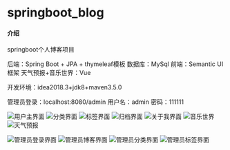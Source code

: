 # springboot_blog

#### 介绍
springboot个人博客项目

后端：Spring Boot + JPA + thymeleaf模板
数据库：MySql
前端：Semantic UI框架
天气预报+音乐世界：Vue

开发环境：idea2018.3+jdk8+maven3.5.0

管理员登录：localhost:8080/admin
用户名：admin  密码：111111

![用户主界面](https://images.gitee.com/uploads/images/2020/0806/185045_142aa487_6554405.png "屏幕截图.png")
![分类界面](https://images.gitee.com/uploads/images/2020/0806/185120_e4af244b_6554405.png "屏幕截图.png")
![标签界面](https://images.gitee.com/uploads/images/2020/0806/185146_bdc08b17_6554405.png "屏幕截图.png")
![归档界面](https://images.gitee.com/uploads/images/2020/0806/185205_93472035_6554405.png "屏幕截图.png")
![关于我界面](https://images.gitee.com/uploads/images/2020/0806/185239_678c0133_6554405.png "屏幕截图.png")
![音乐世界](https://images.gitee.com/uploads/images/2020/0806/185339_80e26b23_6554405.png "屏幕截图.png")
![天气预报](https://images.gitee.com/uploads/images/2020/0806/185409_83d8d440_6554405.png "屏幕截图.png")


![管理员登录界面](https://images.gitee.com/uploads/images/2020/0806/185450_5457ef86_6554405.png "屏幕截图.png")
![管理员博客界面](https://images.gitee.com/uploads/images/2020/0806/185529_81f6e4bd_6554405.png "屏幕截图.png")
![管理员分类界面](https://images.gitee.com/uploads/images/2020/0806/185555_aa9b00b4_6554405.png "屏幕截图.png")
![管理员标签界面](https://images.gitee.com/uploads/images/2020/0806/185623_91410727_6554405.png "屏幕截图.png")